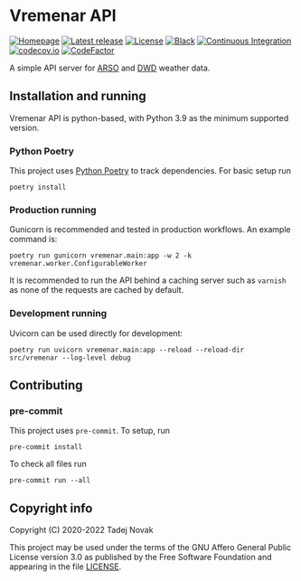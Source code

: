 # Vremenar API

[![Homepage][web-img]][web] [![Latest release][release-img]][release]
[![License][license-img]][license] [![Black][black-img]][black]
[![Continuous Integration][ci-img]][ci]
[![codecov.io][codecov-img]][codecov] [![CodeFactor][codefactor-img]][codefactor]

A simple API server for [ARSO](https://meteo.arso.gov.si)
and [DWD](https://dwd.de/EN/) weather data.

## Installation and running

Vremenar API is python-based, with Python 3.9 as the minimum supported version.

### Python Poetry

This project uses [Python Poetry](https://python-poetry.org) to track dependencies.
For basic setup run

```shell
poetry install
```

### Production running

Gunicorn is recommended and tested in production workflows.
An example command is:

```shell
poetry run gunicorn vremenar.main:app -w 2 -k vremenar.worker.ConfigurableWorker
```

It is recommended to run the API behind a caching server such
as `varnish` as none of the requests are cached by default.

### Development running

Uvicorn can be used directly for development:

```shell
poetry run uvicorn vremenar.main:app --reload --reload-dir src/vremenar --log-level debug
```

## Contributing

### pre-commit

This project uses `pre-commit`. To setup, run

```shell
pre-commit install
```

To check all files run

```shell
pre-commit run --all
```

## Copyright info

Copyright (C) 2020-2022 Tadej Novak

This project may be used under the terms of the
GNU Affero General Public License version 3.0 as published by the
Free Software Foundation and appearing in the file [LICENSE](LICENSE).

[web]: https://vremenar.tano.si
[release]: https://github.com/ntadej/Vremenar-API/releases/latest
[license]: https://github.com/ntadej/Vremenar-API/blob/main/LICENSE
[ci]: https://github.com/ntadej/Vremenar-API/actions
[black]: https://github.com/psf/black
[codecov]: https://codecov.io/github/ntadej/Vremenar-API?branch=main
[codefactor]: https://www.codefactor.io/repository/github/ntadej/vremenar-api
[web-img]: https://img.shields.io/badge/web-vremenar.tano.si-yellow.svg
[release-img]: https://img.shields.io/github/release/ntadej/Vremenar-API.svg
[license-img]: https://img.shields.io/github/license/ntadej/Vremenar-API.svg
[ci-img]: https://github.com/ntadej/Vremenar-API/workflows/Continuous%20Integration/badge.svg
[black-img]: https://img.shields.io/badge/code%20style-black-000000.svg
[codecov-img]: https://codecov.io/github/ntadej/Vremenar-API/coverage.svg?branch=main
[codefactor-img]: https://www.codefactor.io/repository/github/ntadej/vremenar-api/badge
